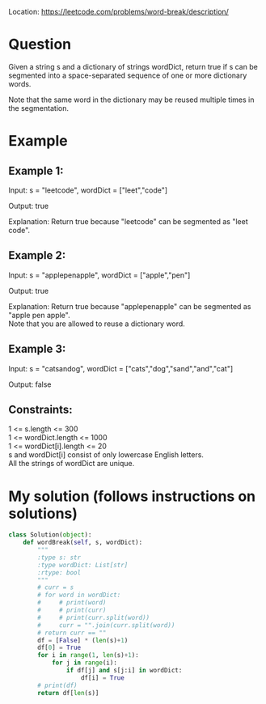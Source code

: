 Location: https://leetcode.com/problems/word-break/description/
# Question
Given a string s and a dictionary of strings wordDict, return true if s can be segmented into a space-separated sequence of one or more dictionary words.

Note that the same word in the dictionary may be reused multiple times in the segmentation.

# Example

## Example 1:

Input: s = "leetcode", wordDict = ["leet","code"]

Output: true

Explanation: Return true because "leetcode" can be segmented as "leet code".

## Example 2:

Input: s = "applepenapple", wordDict = ["apple","pen"]

Output: true

Explanation: Return true because "applepenapple" can be segmented as "apple pen apple".\
Note that you are allowed to reuse a dictionary word.

## Example 3:

Input: s = "catsandog", wordDict = ["cats","dog","sand","and","cat"]

Output: false

## Constraints:

1 <= s.length <= 300\
1 <= wordDict.length <= 1000\
1 <= wordDict[i].length <= 20\
s and wordDict[i] consist of only lowercase English letters.\
All the strings of wordDict are unique.
 

# My solution (follows instructions on solutions)
```python
class Solution(object):
    def wordBreak(self, s, wordDict):
        """
        :type s: str
        :type wordDict: List[str]
        :rtype: bool
        """
        # curr = s
        # for word in wordDict:
        #     # print(word)
        #     # print(curr)
        #     # print(curr.split(word))
        #     curr = "".join(curr.split(word))
        # return curr == ""
        df = [False] * (len(s)+1)
        df[0] = True
        for i in range(1, len(s)+1):
            for j in range(i):
                if df[j] and s[j:i] in wordDict:
                    df[i] = True
        # print(df)
        return df[len(s)]
        
```
